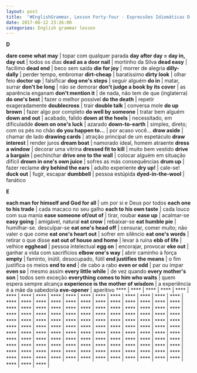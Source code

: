 ```yaml
---
layout: post
title:  "#EnglishGrammar, Lesson Forty-four - Expressões Idiomáticas D, E"
date: 2017-06-12 23:26:00
categories: English grammar lesson
---
```


**D**

**dare come what may** | topar com qualquer parada
**day after day = day in, day out** | todos os dias
**dead as a door nail** | mortinho da Silva
**dead easy** | facílimo
**dead end** | beco sem saída
**die for joy** | morrer de alegria
**dilly-dally** | perder tempo, embromar
**dirt-cheap** | baratíssimo
**dirty look** | olhar feio
**doctor up** | falsificar
**dog one's steps** | seguir alguém
**do in** | matar, surrar
**don't be long** | não se demorar
**don't judge a book by its cover** | as aparência enganam
**don't mention it** | de nada, não tem de que (inglaterra)
**do one's best** | fazer o melhor possível
**do the death** | repetir exageradamente
**doublecross** | trair
**double talk** | conversa mole
**do up brown** | fazer algo por completo
**do well by someone** | tratar bem alguém
**down and out** | acabado, falido
**down at the heels** | necessitado, em dificuladde
**down on one's luck** | azarado
**down-to-earth** | simples, direto; com os pés no chão
**do you happen to...** | por acaso você...
**draw aside** | chamar de lado
**drawing cards** | atração principal de um espetáculo
**draw interest** | render juros
**dream boat** | namorado ideal, homem atraente
**dress a window** | decorar uma vitrina
**dressed fit to kill** | muito bem vestido
**drive a bargain** | pechinchar
**drive one to the wall** | colocar alguém em situação difícil
**drown in one's own juice** | sofres as más consequências
**drum up** | fazer reclame
**dry behind the ears** | adulto experiente
**dry up!** | cale-se!
**duck out** | fugir, escapar
**dumbbell** | pessoa estúpida
**dyed-in-the-wool** | fanático

**E**

**each man for himself and God for all** | um por si e Deus por todos
**each one to his trade** | cada macaco no seu galho
**each to his own taste** | cada louco com sua mania
**ease someone of/out of** | tirar, roubar
**ease up** | acalmar-se
**easy going** | amigável, natural
**eat crow** | rebaixar-se
**eat humble pie** | humilhar-se. desculpar-se
**eat one's head off** | censurar, comer muito; não valer o que come
**eat one's heart out** | sofrer em silêncio
**eat one's words** | retirar o que disse
**eat out of house and home** | levar à ruina
**ebb of life** | velhice
**egghead** | pessoa intelectual
**egg on** | encorajar, provocar
**eke out** | ganhar a vida com sacrifícios
**elbow one's way** | abrir caminho à força
**empty** | faminto, inútil, desocupado, fútil
**end justifies the means** | o fim justifica os meios
**end to end** | de cabo a rabo
**even or odd** | par ou ímpar
**even so** | mesmo assim
**every little while** | de vez quando
**every mother's son** | todos sem exceção
**everything comes to him who waits** | quem espera sempre alcança
**experience is the mother of wisdom** | a experiência é a mãe da sabedoria
**eve-opener** | aperitivo
**** | 
**** | 
**** | 
**** | 
**** | 
**** | 
**** | 
**** | 
**** | 
**** | 
**** | 
**** | 
**** | 
**** | 
**** | 
**** | 
**** | 
**** | 
**** | 
**** | 
**** | 
**** | 
**** | 
**** | 
**** | 
**** | 
**** | 
**** | 
**** | 
**** | 
**** | 
**** | 
**** | 
**** | 
**** | 
**** | 
**** | 
**** | 
**** | 
**** | 
**** | 
**** | 
**** | 
**** | 
**** | 
**** | 
**** | 
**** | 
**** | 
**** | 
**** | 
**** | 
**** | 
**** | 
**** | 
**** | 
**** | 
**** | 
**** | 
**** | 
**** | 
**** | 
**** | 
**** | 
**** | 
**** | 
**** | 
**** | 
**** | 
**** | 
**** | 
**** | 
**** | 
**** | 
**** | 
**** | 
**** | 
**** | 
**** | 
**** | 
**** | 
**** | 
**** | 
**** | 
**** | 
**** | 
**** | 
**** | 
**** | 
**** | 
**** | 
**** | 
**** | 
**** | 
**** | 
**** | 
**** | 
**** | 
**** | 
**** | 
**** | 
**** | 
**** | 
**** | 
**** | 
**** | 
**** | 
**** | 
**** | 
**** | 
**** | 
**** | 
**** | 
**** | 
**** | 
**** | 
**** | 
**** | 
**** | 
**** | 
**** | 
**** | 
**** | 
**** | 
**** | 
**** | 
**** | 
**** | 
**** | 
**** | 
**** | 
**** | 
**** | 
**** | 
**** | 
**** | 
**** | 
**** | 
**** | 
**** | 